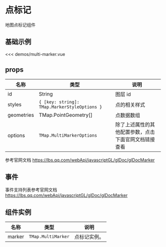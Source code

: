 # 点标记

地图点标记组件


## 基础示例

<MarkerDemo/>

<<< demos/multi-marker.vue

## props

| 名称            | 类型                         | 说明                                                 |
| --------------- | ---------------------------- | ---------------------------------------------------- |
| id         | String                                       | 图层 id          |
| styles     | `{ [key: string]: TMap.MarkerStyleOptions }` | 点的相关样式 |
| geometries | TMap.PointGeometry[]                         | 点数据数组   |
| options   | `TMap.MultiMarkerOptions` |  除了上述属性的其他配置参数，点击下面官网文档链接查看                        |

参考官网文档 https://lbs.qq.com/webApi/javascriptGL/glDoc/glDocMarker

## 事件

事件支持列表参考官网文档 https://lbs.qq.com/webApi/javascriptGL/glDoc/glDocMarker

## 组件实例

| 名称            | 类型                         | 说明                                                 |
| --------------- | ---------------------------- | ---------------------------------------------------- |
| marker         | `TMap.MultiMarker` | 点标记实例。                                   |